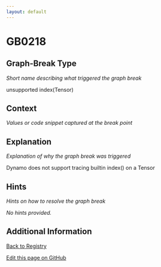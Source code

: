 ```yaml
---
layout: default
---
```

# GB0218

## Graph-Break Type
*Short name describing what triggered the graph break*

unsupported index(Tensor)

## Context
*Values or code snippet captured at the break point*



## Explanation
*Explanation of why the graph break was triggered*

Dynamo does not support tracing builtin index() on a Tensor

## Hints
*Hints on how to resolve the graph break*

*No hints provided.*


## Additional Information

<!-- ADDITIONAL INFORMATION START - Add custom information below this line -->

<!-- ADDITIONAL INFORMATION END -->

[Back to Registry](../index.html)

[Edit this page on GitHub](https://github.com/pytorch-labs/compile-graph-break-site/edit/main/docs/gb/gb0218.md)
